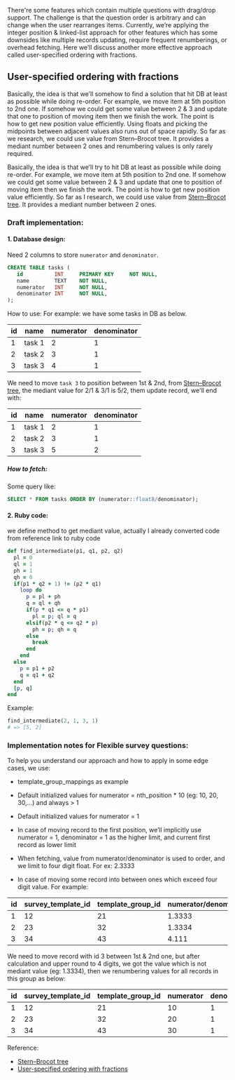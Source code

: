 There're some features which contain multiple questions with drag/drop support. The challenge is that the question order is arbitrary and can change when the user rearranges items. Currently, we’re applying the integer position & linked-list approach for other features which has some downsides like multiple records updating, require frequent renumberings, or overhead fetching. Here we’ll discuss another more effective approach called user-specified ordering with fractions.

## User-specified ordering with fractions

Basically, the idea is that we’ll somehow to find a solution that hit DB at least as possible while doing re-order. For example, we move item at 5th position to 2nd one. If somehow we could get some value between 2 & 3 and update that one to position of moving item then we finish the work. The point is how to get new position value efficiently. Using floats and picking the midpoints between adjacent values also runs out of space rapidly. So far as we research, we could use value from Stern–Brocot tree. It provides a mediant number between 2 ones and renumbering values is only rarely required.

Basically, the idea is that we’ll try to hit DB at least as possible while doing re-order. For example, we move item at 5th position to 2nd one. If somehow we could get some value between 2 & 3 and update that one to position of moving item then we finish the work. The point is how to get new position value efficiently. So far as I research, we could use value from [Stern–Brocot tree](https://en.wikipedia.org/wiki/Stern%E2%80%93Brocot_tree). It provides a mediant number between 2 ones.

### Draft implementation:	
#### 1. Database design: 
   Need 2 columns to store ```numerator``` and ```denominator```.
```sql
CREATE TABLE tasks (
   id          INT     PRIMARY KEY     NOT NULL,
   name        TEXT    NOT NULL,
   numerator   INT     NOT NULL,
   denominator INT     NOT NULL,
);

```
   How to use:
	For example: we have some tasks in DB as below. 

| id | name   | numerator | denominator |
|----|--------|-----------|-------------|
| 1  | task 1 | 2         | 1           |
| 2  | task 2 | 3         | 1           |
| 3  | task 3 | 4         | 1           |

We need to move ```task 3``` to position between 1st & 2nd, from [Stern–Brocot tree](https://en.wikipedia.org/wiki/Stern%E2%80%93Brocot_tree), the mediant value for 2/1 & 3/1 is 5/2, them update record, we'll end with:

| id | name   | numerator | denominator |
|----|--------|-----------|-------------|
| 1  | task 1 | 2         | 1           |
| 2  | task 2 | 3         | 1           |
| 3  | task 3 | 5         | 2           |

##### How to fetch:
Some query like:
```sql
SELECT * FROM tasks ORDER BY (numerator::float8/denominator);
```

#### 2. Ruby code: 
we define method to get mediant value, actually I already converted code from reference link to ruby code

```ruby
def find_intermediate(p1, q1, p2, q2)
  pl = 0
  ql = 1
  ph = 1
  qh = 0
  if(p1 * q2 + 1) != (p2 * q1)
    loop do
      p = pl + ph
      q = ql + qh
      if(p * q1 <= q * p1)
        pl = p; ql = q
      elsif(p2 * q <= q2 * p)
        ph = p; qh = q
      else
        break
      end
    end
  else
    p = p1 + p2
    q = q1 + q2
  end
  [p, q]
end
```
Example:
```ruby
find_intermediate(2, 1, 3, 1)
# => [5, 2]
```

### Implementation notes for Flexible survey questions:

To help you understand our approach and how to apply in some edge cases, we use:

- template_group_mappings as example

- Default initialized values for numerator = nth_position * 10 (eg: 10, 20, 30,…) and always > 1

- Default initialized values for numerator = 1

- In case of moving record to the first position, we’ll implicitly use numerator = 1, denominator = 1 as the higher limit, and current first record as lower limit

- When fetching, value from numerator/denominator is used to order, and we limit to four digit float. For ex: 2.3333

- In case of moving some record into between ones which exceed four digit value. For example:

| id | survey\_template\_id | template\_group\_id | numerator/denominator |
|----|----------------------|---------------------|-----------------------|
| 1  | 12                   | 21                  | 1\.3333               |
| 2  | 23                   | 32                  | 1\.3334               |
| 3  | 34                   | 43                  | 4\.111                |

We need to move record with id 3 between 1st & 2nd one, but after calculation and upper round to 4 digits, we got the value which is not mediant value (eg: 1.3334), then we renumbering values for all records in this group as below:

| id | survey\_template\_id | template\_group\_id | numerator | denominator |
|----|----------------------|---------------------|-----------|-------------|
| 1  | 12                   | 21                  | 10        | 1           |
| 2  | 23                   | 32                  | 20        | 1           |
| 3  | 34                   | 43                  | 30        | 1           |


Reference:
- [Stern–Brocot tree](https://en.wikipedia.org/wiki/Stern%E2%80%93Brocot_tree)
- [User-specified ordering with fractions](https://wiki.postgresql.org/wiki/User-specified_ordering_with_fractions)
